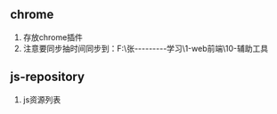 ## chrome

1. 存放chrome插件
2. 注意要同步抽时间同步到：F:\张---------学习\1-web前端\10-辅助工具

## js-repository

1. js资源列表